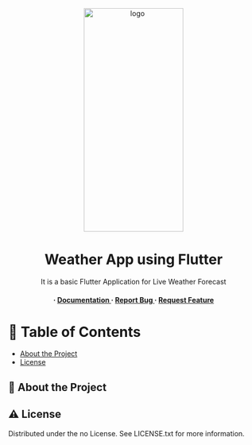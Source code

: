 <div align='center'>

<img src=https://github.com/user-attachments/assets/4bd5f0d5-ef64-42e2-9209-4f13844e377b alt="logo" width=200 height=450 />

<h1>Weather App using Flutter </h1>
<p>It is a basic Flutter Application for Live Weather Forecast </p>

<h4> <span> · </span> <a href="https://github.com/DeepuzDeepu/Weather-App/blob/master/README.md"> Documentation </a> <span> · </span> <a href="https://github.com/DeepuzDeepu/Weather-App/issues"> Report Bug </a> <span> · </span> <a href="https://github.com/DeepuzDeepu/Weather-App/issues"> Request Feature </a> </h4>


</div>

# :notebook_with_decorative_cover: Table of Contents

- [About the Project](#star2-about-the-project)
- [License](#warning-license)


## :star2: About the Project

## :warning: License

Distributed under the no License. See LICENSE.txt for more information.
